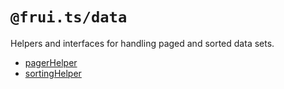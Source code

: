 # `@frui.ts/data`

Helpers and interfaces for handling paged and sorted data sets.

- [pagerHelper](./src/pagerHelper.ts)
- [sortingHelper](./src/sortingHelper.ts)
